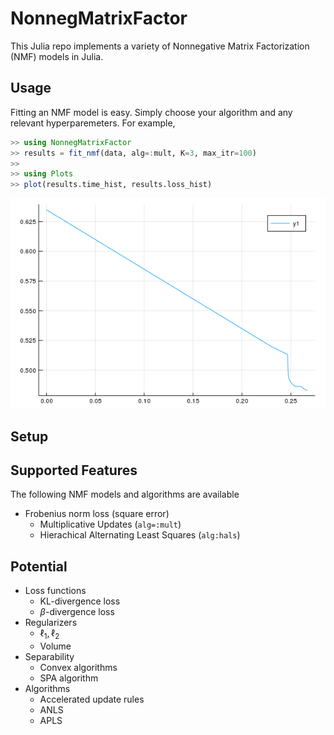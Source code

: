 # NonnegMatrixFactor

This Julia repo implements a variety of Nonnegative Matrix Factorization (NMF) models in Julia.

## Usage

Fitting an NMF model is easy. Simply choose your algorithm and any relevant hyperparemeters. For example,

```julia
>> using NonnegMatrixFactor
>> results = fit_nmf(data, alg=:mult, K=3, max_itr=100)
>>
>> using Plots
>> plot(results.time_hist, results.loss_hist)
```

![alt text](https://github.com/degleris1/NonnegMatrixFactor/raw/master/docs/loss-demo.png "Loss Plot")


## Setup

## Supported Features

The following NMF models and algorithms are available

- Frobenius norm loss (square error)
  - Multiplicative Updates (`alg=:mult`)
  - Hierachical Alternating Least Squares (`alg:hals`)
  
## Potential

- Loss functions
  - KL-divergence loss
  - $\beta$-divergence loss
- Regularizers
  - $\ell_1, \ell_2$
  - Volume
- Separability
  - Convex algorithms
  - SPA algorithm
- Algorithms
  - Accelerated update rules
  - ANLS
  - APLS
  
